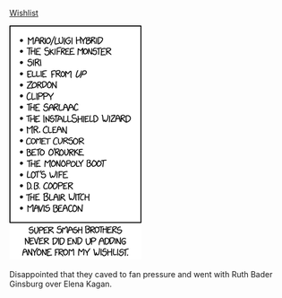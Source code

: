 [Wishlist](https://xkcd.com/2069)

![Wishlist](./random_comic.png)

Disappointed that they caved to fan pressure and went with Ruth Bader Ginsburg over Elena Kagan.

